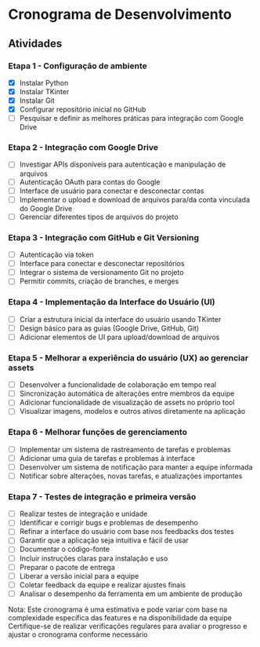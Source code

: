 # Cronograma de Desenvolvimento

## Atividades

### Etapa 1 - Configuração de ambiente
- [X] Instalar Python
- [X] Instalar TKinter
- [X] Instalar Git
- [X] Configurar repositório inicial no GitHub
- [ ] Pesquisar e definir as melhores práticas para integração com Google Drive

### Etapa 2 - Integração com Google Drive
- [ ] Investigar APIs disponíveis para autenticação e manipulação de arquivos
- [ ] Autenticação OAuth para contas do Google
- [ ] Interface de usuário para conectar e desconectar contas
- [ ] Implementar o upload e download de arquivos para/da conta vinculada do Google Drive
- [ ] Gerenciar diferentes tipos de arquivos do projeto

### Etapa 3 - Integração com GitHub e Git Versioning
- [ ] Autenticação via token
- [ ] Interface para conectar e desconectar repositórios
- [ ] Integrar o sistema de versionamento Git no projeto
- [ ] Permitir commits, criação de branches, e merges

### Etapa 4 - Implementação da Interface do Usuário (UI)
- [ ] Criar a estrutura inicial da interface do usuário usando TKinter
- [ ] Design básico para as guias (Google Drive, GitHub, Git)
- [ ] Adicionar elementos de UI para upload/download de arquivos

### Etapa 5 - Melhorar a experiência do usuário (UX) ao gerenciar assets
- [ ] Desenvolver a funcionalidade de colaboração em tempo real
- [ ] Sincronização automática de alterações entre membros da equipe
- [ ] Adicionar funcionalidade de visualização de assets no próprio tool
- [ ] Visualizar imagens, modelos e outros ativos diretamente na aplicação

### Etapa 6 - Melhorar funções de gerenciamento
- [ ] Implementar um sistema de rastreamento de tarefas e problemas
- [ ] Adicionar uma guia de tarefas e problemas à interface
- [ ] Desenvolver um sistema de notificação para manter a equipe informada
- [ ] Notificar sobre alterações, novas tarefas, e atualizações importantes

### Etapa 7 - Testes de integração e primeira versão
- [ ] Realizar testes de integração e unidade
- [ ] Identificar e corrigir bugs e problemas de desempenho
- [ ] Refinar a interface do usuário com base nos feedbacks dos testes
- [ ] Garantir que a aplicação seja intuitiva e fácil de usar
- [ ] Documentar o código-fonte
- [ ] Incluir instruções claras para instalação e uso
- [ ] Preparar o pacote de entrega
- [ ] Liberar a versão inicial para a equipe
- [ ] Coletar feedback da equipe e realizar ajustes finais
- [ ] Analisar o desempenho da ferramenta em um ambiente de produção

Nota: Este cronograma é uma estimativa e pode variar com base na complexidade específica das features e na disponibilidade da equipe Certifique-se de realizar verificações regulares para avaliar o progresso e ajustar o cronograma conforme necessário
